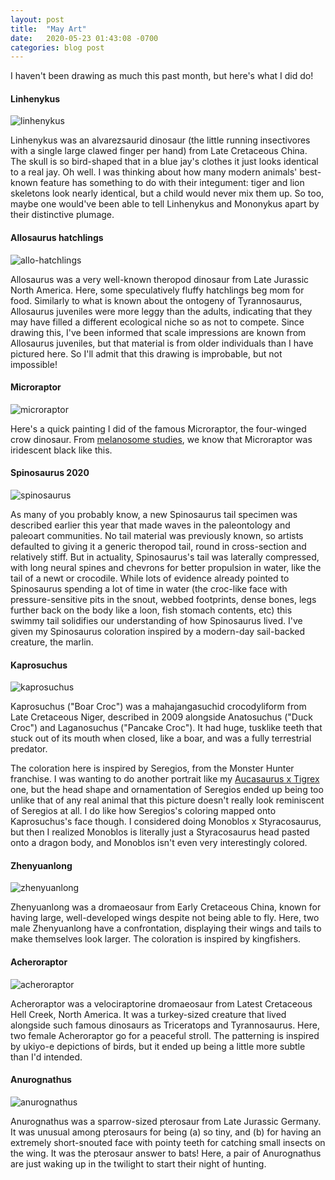 ```yaml
---
layout: post
title:  "May Art"
date:   2020-05-23 01:43:08 -0700
categories: blog post
---
```


I haven't been drawing as much this past month, but here's what I did do!

#### Linhenykus
![linhenykus](/assets/linhenykus.png)

Linhenykus was an alvarezsaurid dinosaur (the little running insectivores with a single large clawed finger per hand) from Late Cretaceous China.  The skull is so bird-shaped that in a blue jay's clothes it just looks identical to a real jay.  Oh well.  I was thinking about how many modern animals' best-known feature has something to do with their integument: tiger and lion skeletons look nearly identical, but a child would never mix them up.  So too, maybe one would've been able to tell Linhenykus and Mononykus apart by their distinctive plumage.

#### Allosaurus hatchlings
![allo-hatchlings](/assets/allo-hatchlings.png)

Allosaurus was a very well-known theropod dinosaur from Late Jurassic North America.  Here, some speculatively fluffy hatchlings beg mom for food.  Similarly to what is known about the ontogeny of Tyrannosaurus, Allosaurus juveniles were more leggy than the adults, indicating that they may have filled a different ecological niche so as not to compete.  Since drawing this, I've been informed that scale impressions are known from Allosaurus juveniles, but that material is from older individuals than I have pictured here.  So I'll admit that this drawing is improbable, but not impossible!

#### Microraptor
![microraptor](/assets/microraptor.png)

Here's a quick painting I did of the famous Microraptor, the four-winged crow dinosaur.  From [melanosome studies](https://obscuredinosaurfacts.com/blog/post/2019/09/14/what-color-were-dinosaurs.html), we know that Microraptor was iridescent black like this.

#### Spinosaurus 2020
![spinosaurus](/assets/spinosaurus.png)

As many of you probably know, a new Spinosaurus tail specimen was described earlier this year that made waves in the paleontology and paleoart communities.  No tail material was previously known, so artists defaulted to giving it a generic theropod tail, round in cross-section and relatively stiff.  But in actuality, Spinosaurus's tail was laterally compressed, with long neural spines and chevrons for better propulsion in water, like the tail of a newt or crocodile.  While lots of evidence already pointed to Spinosaurus spending a lot of time in water (the croc-like face with pressure-sensitive pits in the snout, webbed footprints, dense bones, legs further back on the body like a loon, fish stomach contents, etc) this swimmy tail solidifies our understanding of how Spinosaurus lived.  I've given my Spinosaurus coloration inspired by a modern-day sail-backed creature, the marlin.

#### Kaprosuchus
![kaprosuchus](/assets/kaprosuchus.png)

Kaprosuchus ("Boar Croc") was a mahajangasuchid crocodyliform from Late Cretaceous Niger, described in 2009 alongside Anatosuchus ("Duck Croc") and Laganosuchus ("Pancake Croc").  It had huge, tusklike teeth that stuck out of its mouth when closed, like a boar, and was a fully terrestrial predator.

The coloration here is inspired by Seregios, from the Monster Hunter franchise.  I was wanting to do another portrait like my [Aucasaurus x Tigrex](https://obscuredinosaurfacts.com/blog/post/2020/04/18/aprilart.html) one, but the head shape and ornamentation of Seregios ended up being too unlike that of any real animal that this picture doesn't really look reminiscent of Seregios at all.  I do like how Seregios's coloring mapped onto Kaprosuchus's face though.  I considered doing Monoblos x Styracosaurus, but then I realized Monoblos is literally just a Styracosaurus head pasted onto a dragon body, and Monoblos isn't even very interestingly colored.

#### Zhenyuanlong
![zhenyuanlong](/assets/zhenyuanlong.png)

Zhenyuanlong was a dromaeosaur from Early Cretaceous China, known for having large, well-developed wings despite not being able to fly.  Here, two male Zhenyuanlong have a confrontation, displaying their wings and tails to make themselves look larger.  The coloration is inspired by kingfishers.

#### Acheroraptor
![acheroraptor](/assets/achero.png)

Acheroraptor was a velociraptorine dromaeosaur from Latest Cretaceous Hell Creek, North America.  It was a turkey-sized creature that lived alongside such famous dinosaurs as Triceratops and Tyrannosaurus.  Here, two female Acheroraptor go for a peaceful stroll.  The patterning is inspired by ukiyo-e depictions of birds, but it ended up being a little more subtle than I'd intended.

#### Anurognathus
![anurognathus](/assets/anuro.png)

Anurognathus was a sparrow-sized pterosaur from Late Jurassic Germany.  It was unusual among pterosaurs for being (a) so tiny, and (b) for having an extremely short-snouted face with pointy teeth for catching small insects on the wing.  It was the pterosaur answer to bats!  Here, a pair of Anurognathus are just waking up in the twilight to start their night of hunting.